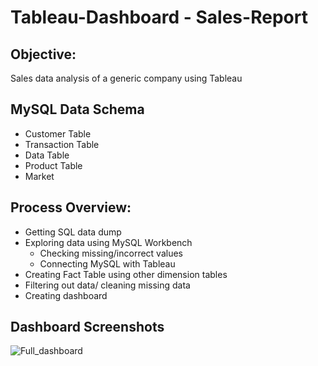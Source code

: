 # Tableau-Dashboard - Sales-Report

## Objective: 
Sales data analysis of a generic company using Tableau

## MySQL Data Schema
  * Customer Table
  * Transaction Table
  * Data Table
  * Product Table
  * Market 
  
## Process Overview:
* Getting SQL data dump 
* Exploring data using MySQL Workbench
  * Checking missing/incorrect values
  * Connecting MySQL with Tableau 
* Creating Fact Table using other dimension tables
* Filtering out data/ cleaning missing data
* Creating dashboard

## Dashboard Screenshots
![Full_dashboard](https://user-images.githubusercontent.com/33485020/103676577-40c95080-4fa7-11eb-96c5-65afa2010635.png)

